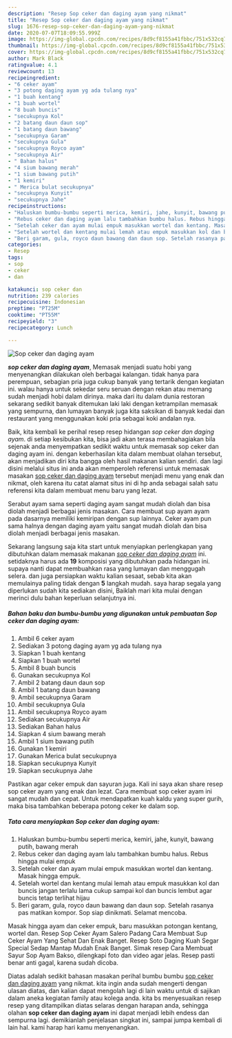 ```yaml
---
description: "Resep Sop ceker dan daging ayam yang nikmat"
title: "Resep Sop ceker dan daging ayam yang nikmat"
slug: 1676-resep-sop-ceker-dan-daging-ayam-yang-nikmat
date: 2020-07-07T18:09:55.999Z
image: https://img-global.cpcdn.com/recipes/8d9cf8155a41fbbc/751x532cq70/sop-ceker-dan-daging-ayam-foto-resep-utama.jpg
thumbnail: https://img-global.cpcdn.com/recipes/8d9cf8155a41fbbc/751x532cq70/sop-ceker-dan-daging-ayam-foto-resep-utama.jpg
cover: https://img-global.cpcdn.com/recipes/8d9cf8155a41fbbc/751x532cq70/sop-ceker-dan-daging-ayam-foto-resep-utama.jpg
author: Mark Black
ratingvalue: 4.1
reviewcount: 13
recipeingredient:
- "6 ceker ayam"
- "3 potong daging ayam yg ada tulang nya"
- "1 buah kentang"
- "1 buah wortel"
- "8 buah buncis"
- "secukupnya Kol"
- "2 batang daun daun sop"
- "1 batang daun bawang"
- "secukupnya Garam"
- "secukupnya Gula"
- "secukupnya Royco ayam"
- "secukupnya Air"
- " Bahan halus"
- "4 sium bawang merah"
- "1 sium bawang putih"
- "1 kemiri"
- " Merica bulat secukupnya"
- "secukupnya Kunyit"
- "secukupnya Jahe"
recipeinstructions:
- "Haluskan bumbu-bumbu seperti merica, kemiri, jahe, kunyit, bawang putih, bawang merah"
- "Rebus ceker dan daging ayam lalu tambahkan bumbu halus. Rebus hingga mulai empuk"
- "Setelah ceker dan ayam mulai empuk masukkan wortel dan kentang. Masak hingga empuk."
- "Setelah wortel dan kentang mulai lemah atau empuk masukkan kol dan buncis jangan terlalu lama cukup sampai kol dan buncis lembut agar buncis tetap terlihat hijau"
- "Beri garam, gula, royco daun bawang dan daun sop. Setelah rasanya pas matikan kompor. Sop siap dinikmati. Selamat mencoba."
categories:
- Resep
tags:
- sop
- ceker
- dan

katakunci: sop ceker dan 
nutrition: 239 calories
recipecuisine: Indonesian
preptime: "PT25M"
cooktime: "PT55M"
recipeyield: "3"
recipecategory: Lunch

---
```



![Sop ceker dan daging ayam](https://img-global.cpcdn.com/recipes/8d9cf8155a41fbbc/751x532cq70/sop-ceker-dan-daging-ayam-foto-resep-utama.jpg)

<b><i>sop ceker dan daging ayam</i></b>, Memasak menjadi suatu hobi yang menyenangkan dilakukan oleh berbagai kalangan. tidak hanya para perempuan, sebagian pria juga cukup banyak yang tertarik dengan kegiatan ini. walau hanya untuk sekedar seru seruan dengan rekan atau memang sudah menjadi hobi dalam dirinya. maka dari itu dalam dunia restoran sekarang sedikit banyak ditemukan laki laki dengan ketrampilan memasak yang sempurna, dan lumayan banyak juga kita saksikan di banyak kedai dan restaurant yang menggunakan koki pria sebagai koki andalan nya.

Baik, kita kembali ke perihal resep resep hidangan <i>sop ceker dan daging ayam</i>. di setiap kesibukan kita, bisa jadi akan terasa membahagiakan bila sejenak anda menyempatkan sedikit waktu untuk memasak sop ceker dan daging ayam ini. dengan keberhasilan kita dalam membuat olahan tersebut, akan menjadikan diri kita bangga oleh hasil makanan kalian sendiri. dan lagi disini melalui situs ini anda akan memperoleh referensi untuk memasak masakan <u>sop ceker dan daging ayam</u> tersebut menjadi menu yang enak dan nikmat, oleh karena itu catat alamat situs ini di hp anda sebagai salah satu referensi kita dalam membuat menu baru yang lezat.

Serabut ayam sama seperti daging ayam sangat mudah diolah dan bisa diolah menjadi berbagai jenis masakan. Cara membuat sup ayam ayam pada dasarnya memiliki kemiripan dengan sup lainnya. Ceker ayam pun sama halnya dengan daging ayam yaitu sangat mudah diolah dan bisa diolah menjadi berbagai jenis masakan.


Sekarang langsung saja kita start untuk menyiapkan perlengkapan yang dibutuhkan dalam memasak makanan <u><i>sop ceker dan daging ayam</i></u> ini. setidaknya harus ada <b>19</b> komposisi yang dibutuhkan pada hidangan ini. supaya nanti dapat membuahkan rasa yang lumayan dan menggugah selera. dan juga persiapkan waktu kalian sesaat, sebab kita akan memulainya paling tidak dengan <b>5</b> langkah mudah. saya harap segala yang diperlukan sudah kita sediakan disini, Baiklah mari kita mulai dengan merinci dulu bahan keperluan selanjutnya ini.

<!--inarticleads1-->

##### Bahan baku dan bumbu-bumbu yang digunakan untuk pembuatan Sop ceker dan daging ayam:

1. Ambil 6 ceker ayam
1. Sediakan 3 potong daging ayam yg ada tulang nya
1. Siapkan 1 buah kentang
1. Siapkan 1 buah wortel
1. Ambil 8 buah buncis
1. Gunakan secukupnya Kol
1. Ambil 2 batang daun daun sop
1. Ambil 1 batang daun bawang
1. Ambil secukupnya Garam
1. Ambil secukupnya Gula
1. Ambil secukupnya Royco ayam
1. Sediakan secukupnya Air
1. Sediakan  Bahan halus
1. Siapkan 4 sium bawang merah
1. Ambil 1 sium bawang putih
1. Gunakan 1 kemiri
1. Gunakan  Merica bulat secukupnya
1. Siapkan secukupnya Kunyit
1. Siapkan secukupnya Jahe


Pastikan agar ceker empuk dan sayuran juga. Kali ini saya akan share resep sop ceker ayam yang enak dan lezat. Cara membuat sop ceker ayam ini sangat mudah dan cepat. Untuk mendapatkan kuah kaldu yang super gurih, maka bisa tambahkan beberapa potong ceker ke dalam sop. 

<!--inarticleads2-->

##### Tata cara menyiapkan Sop ceker dan daging ayam:

1. Haluskan bumbu-bumbu seperti merica, kemiri, jahe, kunyit, bawang putih, bawang merah
1. Rebus ceker dan daging ayam lalu tambahkan bumbu halus. Rebus hingga mulai empuk
1. Setelah ceker dan ayam mulai empuk masukkan wortel dan kentang. Masak hingga empuk.
1. Setelah wortel dan kentang mulai lemah atau empuk masukkan kol dan buncis jangan terlalu lama cukup sampai kol dan buncis lembut agar buncis tetap terlihat hijau
1. Beri garam, gula, royco daun bawang dan daun sop. Setelah rasanya pas matikan kompor. Sop siap dinikmati. Selamat mencoba.


Masak hingga ayam dan ceker empuk, baru masukkan potongan kentang, wortel dan. Resep Sop Ceker Ayam Salero Padang Cara Membuat Sup Ceker Ayam Yang Sehat Dan Enak Banget. Resep Soto Daging Kuah Segar Special Sedap Mantap Mudah Enak Banget. Simak resep Cara Membuat Sayur Sop Ayam Bakso, dilengkapi foto dan video agar jelas. Resep pasti benar anti gagal, karena sudah dicoba. 

Diatas adalah sedikit bahasan masakan perihal bumbu bumbu <u>sop ceker dan daging ayam</u> yang nikmat. kita ingin anda sudah mengerti dengan ulasan diatas, dan kalian dapat mengolah lagi di lain waktu untuk di sajikan dalam aneka kegiatan family atau kolega anda. kita bs menyesuaikan resep resep yang ditampilkan diatas selaras dengan harapan anda, sehingga olahan <b>sop ceker dan daging ayam</b> ini dapat menjadi lebih endess dan sempurna lagi. demikianlah penjelasan singkat ini, sampai jumpa kembali di lain hal. kami harap hari kamu menyenangkan.
